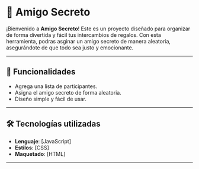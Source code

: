 # 🎁 Amigo Secreto

¡Bienvenido a **Amigo Secreto**! Este es un proyecto diseñado para organizar de forma divertida y fácil tus intercambios de regalos.
Con esta herramienta, podras asginar un amigo secreto de manera aleatoria, asegurándote de que todo sea justo y emocionante.

---

## 🚀 Funcionalidades

- Agrega una lista de participantes.
- Asigna el amigo secreto de forma aleatoria.
- Diseño simple y fácil de usar.

---

## 🛠️ Tecnologías utilizadas

- **Lenguaje**: [JavaScript]
- **Estilos**: [CSS]
- **Maquetado**: [HTML]

---

